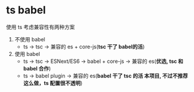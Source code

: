 # ts babel

使用 ts 考虑兼容性有两种方案

1. 不使用 babel
    - ts -> tsc -> 兼容的 es + core-js(**tsc 干了 babel的活**)
2. 使用 babel
    - ts -> tsc -> ESNext/ES6 -> babel + core-js -> 兼容的 es(**优选, tsc 和 babel 合作**)
    - ts -> babel plugin -> 兼容的 es(**babel 干了 tsc 的活 本项目, 不过不推荐这么做，ts 配置很不透明**)
